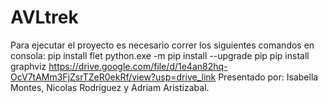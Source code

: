 # AVLtrek
Para ejecutar el proyecto es necesario correr los siguientes comandos en consola:
pip install flet
python.exe -m pip install --upgrade pip
pip install graphviz
https://drive.google.com/file/d/1e4an82hq-OcV7tAMm3FjZsrTZeR0ekRf/view?usp=drive_link
Presentado por: Isabella Montes, Nicolas Rodriguez y Adriam Aristizabal.
